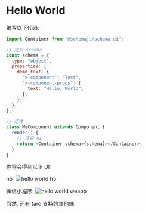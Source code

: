 # Hello World

编写以下代码:

``` js {10}
import Container from "@schemajs/schema-ui";

// 定义 schema
const schema = {
  type: "object",
  properties: {
    demo_text: {
      "x-component": "Text",
      "x-component-props": {
        text: "Hello, World",
      },
    },
  },
};

// 组件
class MyComponent extends Component {
  render() {
    // 渲染 ui
    return <Container schema={schema}></Container>;
  }
}
```

你将会得到以下 UI: 

h5:
<img :src="$withBase('/demo/hello-world/h5.png')" alt="hello world h5">

微信小程序:
<img :src="$withBase('/demo/hello-world/weapp.png')" alt="hello world weapp">

当然, 还有 taro 支持的其他端.